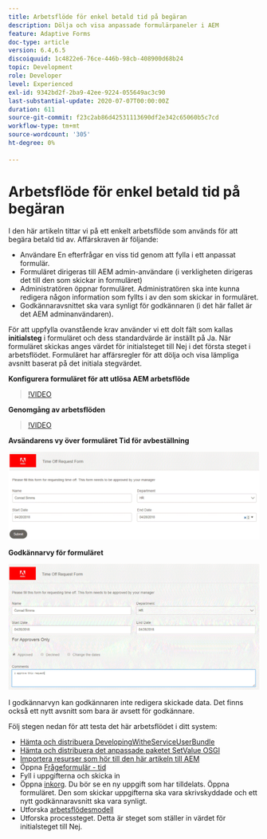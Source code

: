 ```yaml
---
title: Arbetsflöde för enkel betald tid på begäran
description: Dölja och visa anpassade formulärpaneler i AEM
feature: Adaptive Forms
doc-type: article
version: 6.4,6.5
discoiquuid: 1c4822e6-76ce-446b-98cb-408900d68b24
topic: Development
role: Developer
level: Experienced
exl-id: 9342bd2f-2ba9-42ee-9224-055649ac3c90
last-substantial-update: 2020-07-07T00:00:00Z
duration: 611
source-git-commit: f23c2ab86d42531113690df2e342c65060b5c7cd
workflow-type: tm+mt
source-wordcount: '305'
ht-degree: 0%

---
```


# Arbetsflöde för enkel betald tid på begäran

I den här artikeln tittar vi på ett enkelt arbetsflöde som används för att begära betald tid av. Affärskraven är följande:

* Användare En efterfrågar en viss tid genom att fylla i ett anpassat formulär.
* Formuläret dirigeras till AEM admin-användare (i verkligheten dirigeras det till den som skickar in formuläret)
* Administratören öppnar formuläret. Administratören ska inte kunna redigera någon information som fyllts i av den som skickar in formuläret.
* Godkännaravsnittet ska vara synligt för godkännaren (i det här fallet är det AEM adminanvändaren).

För att uppfylla ovanstående krav använder vi ett dolt fält som kallas **initialsteg** i formuläret och dess standardvärde är inställt på Ja. När formuläret skickas anges värdet för initialsteget till Nej i det första steget i arbetsflödet. Formuläret har affärsregler för att dölja och visa lämpliga avsnitt baserat på det initiala stegvärdet.

**Konfigurera formuläret för att utlösa AEM arbetsflöde**

>[!VIDEO](https://video.tv.adobe.com/v/28406?quality=12&learn=on)

**Genomgång av arbetsflöden**

>[!VIDEO](https://video.tv.adobe.com/v/28407?quality=12&learn=on)

**Avsändarens vy över formuläret Tid för avbeställning**

![initialsteg](assets/initialstep.gif)

**Godkännarvy för formuläret**

![godkännare](assets/approversview.gif)

I godkännarvyn kan godkännaren inte redigera skickade data. Det finns också ett nytt avsnitt som bara är avsett för godkännare.

Följ stegen nedan för att testa det här arbetsflödet i ditt system:
* [Hämta och distribuera DevelopingWitheServiceUserBundle](/help/forms/assets/common-osgi-bundles/DevelopingWithServiceUser.jar)
* [Hämta och distribuera det anpassade paketet SetValue OSGI](/help/forms/assets/common-osgi-bundles/SetValueApp.core-1.0-SNAPSHOT.jar)
* [Importera resurser som hör till den här artikeln till AEM](assets/helpxworkflow.zip)
* Öppna [Frågeformulär - tid](http://localhost:4502/content/dam/formsanddocuments/helpx/timeoffrequestform/jcr:content?wcmmode=disabled)
* Fyll i uppgifterna och skicka in
* Öppna [inkorg](http://localhost:4502/mnt/overlay/cq/inbox/content/inbox.html). Du bör se en ny uppgift som har tilldelats. Öppna formuläret. Den som skickar uppgifterna ska vara skrivskyddade och ett nytt godkännaravsnitt ska vara synligt.
* Utforska [arbetsflödesmodell](http://localhost:4502/editor.html/conf/global/settings/workflow/models/helpxworkflow.html)
* Utforska processteget. Detta är steget som ställer in värdet för initialsteget till Nej.
